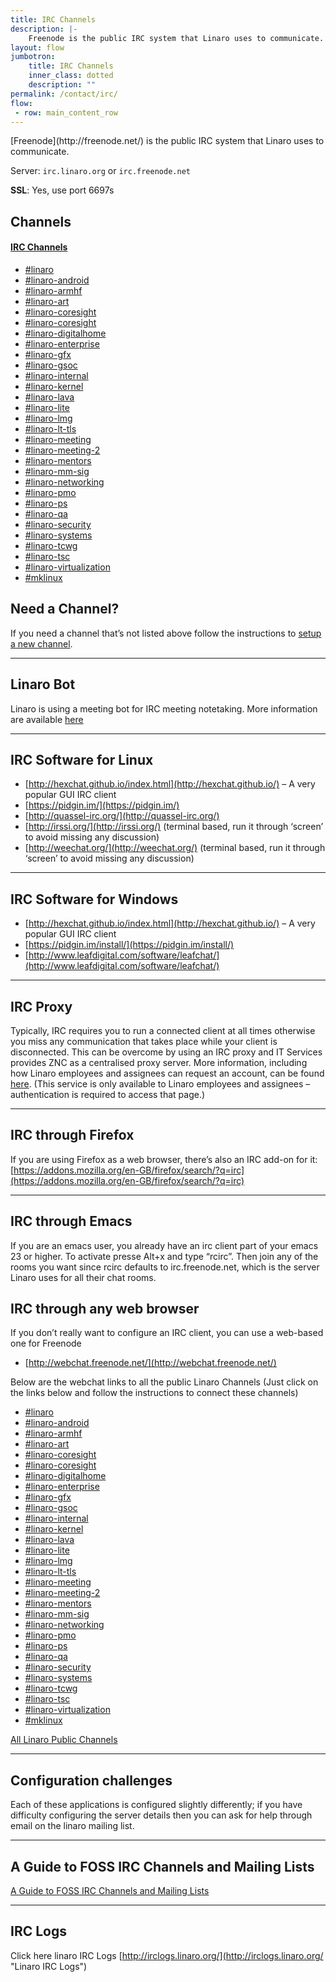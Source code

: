 ```yaml
---
title: IRC Channels
description: |-
    Freenode is the public IRC system that Linaro uses to communicate. Listing of all the IRC channels that Linaro uses to communicate.
layout: flow
jumbotron:
    title: IRC Channels
    inner_class: dotted
    description: ""
permalink: /contact/irc/
flow:
 - row: main_content_row
---
```

<div class="col-xs-12 text-center" markdown="1">
[Freenode](http://freenode.net/) is the public IRC system that Linaro uses to communicate.

Server: `irc.linaro.org` or `irc.freenode.net`

__SSL__: Yes, use port 6697s

## Channels

</div>
<div class="col-xs-12 no-padding">
<div class="panel-group" id="accordion" role="tablist" aria-multiselectable="true">
  <div class="panel panel-default">
    <div class="panel-heading" role="tab" id="headingOne">
      <h4 class="panel-title">
        <a role="button" data-toggle="collapse" data-parent="#accordion" href="#collapseOne" aria-expanded="true" aria-controls="collapseOne">
          IRC Channels
        </a>
      </h4>
    </div>
    <div id="collapseOne" class="panel-collapse collapse in" role="tabpanel" aria-labelledby="headingOne">
      <div class="panel-body">
        <ul class="list-group">
            <a href="irc://irc.freenode.net:+6697/linaro">
                <li class="list-group-item">#linaro</li>
            </a>
            <a href="irc://irc.freenode.net:+6697/linaro-android">
                <li class="list-group-item">#linaro-android </li>
            </a>
            <a href="irc://irc.freenode.net:+6697/linaro-armhf">
                <li class="list-group-item">#linaro-armhf</li>
            </a>
            <a href="irc://irc.freenode.net:+6697/linaro-art">
                <li class="list-group-item">#linaro-art</li>
            </a>
            <a href="irc://irc.freenode.net:+6697/linaro-coresight">
                <li class="list-group-item">#linaro-coresight</li>
            </a>
            <a href="irc://irc.freenode.net:+6697/linaro-coresight">
                <li class="list-group-item">#linaro-coresight</li>
            </a>
            <a href="irc://irc.freenode.net:+6697/linaro-digitalhome">
                <li class="list-group-item">#linaro-digitalhome</li>
            </a>
            <a href="irc://irc.freenode.net:+6697/linaro-enterprise">
                <li class="list-group-item">#linaro-enterprise</li>
            </a>
            <a href="irc://irc.freenode.net:+6697/linaro-gfx">
                <li class="list-group-item">#linaro-gfx</li>
            </a>
            <a href="irc://irc.freenode.net:+6697/linaro-gsoc">
                <li class="list-group-item">#linaro-gsoc</li>
            </a>
            <a href="irc://irc.freenode.net:+6697/linaro-internal">
                <li class="list-group-item">#linaro-internal</li>
            </a>
            <a href="irc://irc.freenode.net:+6697/linaro-kernel">
                <li class="list-group-item">#linaro-kernel</li>
            </a>
            <a href="irc://irc.freenode.net:+6697/linaro-lava">
                <li class="list-group-item">#linaro-lava</li>
            </a>
            <a href="irc://irc.freenode.net:+6697/linaro-lite">
                <li class="list-group-item">#linaro-lite</li>
            </a>
            <a href="irc://irc.freenode.net:+6697/linaro-lmg">
                <li class="list-group-item">#linaro-lmg</li>
            </a>
            <a href="irc://irc.freenode.net:+6697/linaro-lt-tls">
                <li class="list-group-item">#linaro-lt-tls</li>
            </a>
            <a href="irc://irc.freenode.net:+6697/linaro-meeting">
                <li class="list-group-item">#linaro-meeting </li>
            </a>
            <a href="irc://irc.freenode.net:+6697/linaro-meeting-2">
                <li class="list-group-item">#linaro-meeting-2</li>
            </a>
            <a href="irc://irc.freenode.net:+6697/linaro-mentors">
                <li class="list-group-item">#linaro-mentors</li>
            </a>
            <a href="irc://irc.freenode.net:+6697/linaro-mm-sig">
                <li class="list-group-item">#linaro-mm-sig</li>
            </a>
            <a href="irc://irc.freenode.net:+6697/linaro-networking">
                <li class="list-group-item">#linaro-networking</li>
            </a>
            <a href="irc://irc.freenode.net:+6697/linaro-pmo">
                <li class="list-group-item">#linaro-pmo</li>
            </a>
            <a href="irc://irc.freenode.net:+6697/linaro-ps">
                <li class="list-group-item">#linaro-ps</li>
            </a>
            <a href="irc://irc.freenode.net:+6697/linaro-qa">
                <li class="list-group-item">#linaro-qa</li>
            </a>
            <a href="irc://irc.freenode.net:+6697/linaro-security">
                <li class="list-group-item">#linaro-security</li>
            </a>
            <a href="irc://irc.freenode.net:+6697/linaro-systems">
                <li class="list-group-item">#linaro-systems</li>
            </a>
            <a href="irc://irc.freenode.net:+6697/linaro-tcwg">
                <li class="list-group-item">#linaro-tcwg</li>
            </a>
            <a href="irc://irc.freenode.net:+6697/linaro-tsc">
                <li class="list-group-item">#linaro-tsc</li>
            </a>
            <a href="irc://irc.freenode.net:+6697/linaro-virtualization">
                <li class="list-group-item">#linaro-virtualization</li>
            </a>
            <a href="irc://irc.freenode.net:+6697/mklinux">
                <li class="list-group-item">#mklinux</li>
            </a>
        </ul>
      </div>
    </div>
  </div>
</div>

<div class="col-sm-6 no-padding" markdown="1">

## Need a Channel?
If you need a channel that’s not listed above follow the instructions to [setup a new channel](https://wiki-archive.linaro.org/GettingInvolved/IRC/channelsetup).

* * *

## Linaro Bot

Linaro is using a meeting bot for IRC meeting notetaking. More information are available [here](https://wiki-archive.linaro.org/Resources/HowTo/LinaroBot)

* * *

## IRC Software for Linux

*   [http://hexchat.github.io/index.html](http://hexchat.github.io/) – A very popular GUI IRC client
*   [https://pidgin.im/](https://pidgin.im/)
*   [http://quassel-irc.org/](http://quassel-irc.org/)
*   [http://irssi.org/](http://irssi.org/) (terminal based, run it through ‘screen’ to avoid missing any discussion)
*   [http://weechat.org/](http://weechat.org/) (terminal based, run it through ‘screen’ to avoid missing any discussion)

* * *

## IRC Software for Windows

*   [http://hexchat.github.io/index.html](http://hexchat.github.io/) – A very popular GUI IRC client
*   [https://pidgin.im/install/](https://pidgin.im/install/)
*   [http://www.leafdigital.com/software/leafchat/](http://www.leafdigital.com/software/leafchat/)

* * *

## IRC Proxy

Typically, IRC requires you to run a connected client at all times otherwise you miss any communication that takes place while your client is disconnected. This can be overcome by using an IRC proxy and IT Services provides ZNC as a centralised proxy server. More information, including how Linaro employees and assignees can request an account, can be found [here](https://collaborate.linaro.org/pages/viewpage.action?pageId=6717578). (This service is only available to Linaro employees and assignees – authentication is required to access that page.)

* * *

## IRC through Firefox

If you are using Firefox as a web browser, there’s also an IRC add-on for it: [https://addons.mozilla.org/en-GB/firefox/search/?q=irc](https://addons.mozilla.org/en-GB/firefox/search/?q=irc)

* * *

## IRC through Emacs

If you are an emacs user, you already have an irc client part of your emacs 23 or higher. To activate presse Alt+x and type “rcirc”. Then join any of the rooms you want since rcirc defaults to irc.freenode.net, which is the server Linaro uses for all their chat rooms.

</div>
<div class="col-sm-6 no-padding" markdown="1">

## IRC through any web browser

<!-- <div class="well well-lg irc" class="lazyload" data-bg="/assets/images/content/the-lounge.svg">ircproxy.linaro.org</div> -->

If you don’t really want to configure an IRC client, you can use a web-based one for Freenode

*   [http://webchat.freenode.net/](http://webchat.freenode.net/)

Below are the webchat links to all the public Linaro Channels (Just click on the links below and follow the instructions to connect these channels)

<ul class="list-group">
    <a href="http://webchat.freenode.net?channels=linaro">
        <li class="list-group-item">#linaro</li>
    </a>
    <a href="http://webchat.freenode.net?channels=linaro-android">
        <li class="list-group-item">#linaro-android </li>
    </a>
    <a href="http://webchat.freenode.net?channels=linaro-armhf">
        <li class="list-group-item">#linaro-armhf</li>
    </a>
    <a href="http://webchat.freenode.net?channels=linaro-art">
        <li class="list-group-item">#linaro-art</li>
    </a>
    <a href="http://webchat.freenode.net?channels=linaro-coresight">
        <li class="list-group-item">#linaro-coresight</li>
    </a>
    <a href="http://webchat.freenode.net?channels=linaro-coresight">
        <li class="list-group-item">#linaro-coresight</li>
    </a>
    <a href="http://webchat.freenode.net?channels=linaro-digitalhome">
        <li class="list-group-item">#linaro-digitalhome</li>
    </a>
    <a href="http://webchat.freenode.net?channels=linaro-enterprise">
        <li class="list-group-item">#linaro-enterprise</li>
    </a>
    <a href="http://webchat.freenode.net?channels=linaro-gfx">
        <li class="list-group-item">#linaro-gfx</li>
    </a>
    <a href="http://webchat.freenode.net?channels=linaro-gsoc">
        <li class="list-group-item">#linaro-gsoc</li>
    </a>
    <a href="http://webchat.freenode.net?channels=linaro-internal">
        <li class="list-group-item">#linaro-internal</li>
    </a>
    <a href="http://webchat.freenode.net?channels=linaro-kernel">
        <li class="list-group-item">#linaro-kernel</li>
    </a>
    <a href="http://webchat.freenode.net?channels=linaro-lava">
        <li class="list-group-item">#linaro-lava</li>
    </a>
    <a href="http://webchat.freenode.net?channels=linaro-lite">
        <li class="list-group-item">#linaro-lite</li>
    </a>
    <a href="http://webchat.freenode.net?channels=linaro-lmg">
        <li class="list-group-item">#linaro-lmg</li>
    </a>
    <a href="http://webchat.freenode.net?channels=linaro-lt-tls">
        <li class="list-group-item">#linaro-lt-tls</li>
    </a>
    <a href="http://webchat.freenode.net?channels=linaro-meeting">
        <li class="list-group-item">#linaro-meeting </li>
    </a>
    <a href="http://webchat.freenode.net?channels=linaro-meeting-2">
        <li class="list-group-item">#linaro-meeting-2</li>
    </a>
    <a href="http://webchat.freenode.net?channels=linaro-mentors">
        <li class="list-group-item">#linaro-mentors</li>
    </a>
    <a href="http://webchat.freenode.net?channels=linaro-mm-sig">
        <li class="list-group-item">#linaro-mm-sig</li>
    </a>
    <a href="http://webchat.freenode.net?channels=linaro-networking">
        <li class="list-group-item">#linaro-networking</li>
    </a>
    <a href="http://webchat.freenode.net?channels=linaro-pmo">
        <li class="list-group-item">#linaro-pmo</li>
    </a>
    <a href="http://webchat.freenode.net?channels=linaro-ps">
        <li class="list-group-item">#linaro-ps</li>
    </a>
    <a href="http://webchat.freenode.net?channels=linaro-qa">
        <li class="list-group-item">#linaro-qa</li>
    </a>
    <a href="http://webchat.freenode.net?channels=linaro-security">
        <li class="list-group-item">#linaro-security</li>
    </a>
    <a href="http://webchat.freenode.net?channels=linaro-systems">
        <li class="list-group-item">#linaro-systems</li>
    </a>
    <a href="http://webchat.freenode.net?channels=linaro-tcwg">
        <li class="list-group-item">#linaro-tcwg</li>
    </a>
    <a href="http://webchat.freenode.net?channels=linaro-tsc">
        <li class="list-group-item">#linaro-tsc</li>
    </a>
    <a href="http://webchat.freenode.net?channels=linaro-virtualization">
        <li class="list-group-item">#linaro-virtualization</li>
    </a>
    <a href="http://webchat.freenode.net?channels=mklinux">
        <li class="list-group-item">#mklinux</li>
    </a>
</ul>

[All Linaro Public Channels](http://webchat.freenode.net/?channels=linaro%2Clinaro-android%2Clinaro-armhf%2Clinaro-big.little%2Clinaro-enterprise%2Clinaro-infrastructure%2Clinaro-kernel%2Clinaro-lava%2Clinaro-meeting%2Clinaro-meeting-2%2Clinaro-mm-sig%2Clinaro-multimedia%2Clinaro-pm%2Clinaro-tsc&uio=d4)

* * *

## Configuration challenges

Each of these applications is configured slightly differently; if you have difficulty configuring the server details then you can ask for help through email on the linaro mailing list.

* * *

## A Guide to FOSS IRC Channels and Mailing Lists

[A Guide to FOSS IRC Channels and Mailing Lists](https://docs.google.com/a/linaro.org/document/d/1DcXdJRdLvnpV9LB9GaCTncgz3LNDmoC7t2kNIK43X4Q/edit#heading=h.qggn1yjj1nbi)

* * *

## IRC Logs

Click here linaro IRC Logs [http://irclogs.linaro.org/](http://irclogs.linaro.org/ "Linaro IRC Logs")

</div>
